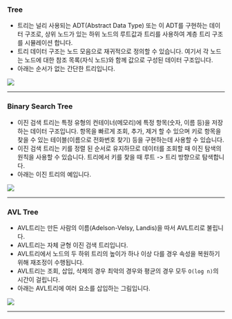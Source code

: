 ### Tree
- 트리는 널리 사용되는 ADT(Abstract Data Type) 또는 이 ADT를 구현하는 데이터 구조로, 상위 노드가 있는 하위 노드의 루트값과 트리를 사용하여 계층 트리 구조를 시뮬레이션 합니다.
- 트리 데이터 구조는 노드 모음으로 재귀적으로 정의할 수 있습니다. 여기서 각 노드는 노드에 대한 참조 목록(자식 노드)와 함께 값으로 구성된 데이터 구조입니다.
- 아래는 순서가 없는 간단한 트리입니다.

![](https://images.velog.io/images/yujo/post/287bb756-e07b-42c2-8c11-180ff7830ef5/tree.png)

___
### Binary Search Tree
- 이진 검색 트리는 특정 유형의 컨테이너(메모리)에 특정 항목(숫자, 이름 등)을 저장하는 데이터 구조입니다. 항목을 빠르게 조회, 추가, 제거 할 수 있으며 키로 항목을 찾을 수 있는 테이블(이름으로 전화번호 찾기) 등을 구현하는데 사용할 수 있습니다.
- 이진 검색 트리는 키를 정렬 된 순서로 유지하므로 데이터를 조회할 때 이진 탐색의 원칙을 사용할 수 있습니다. 트리에서 키를 찾을 때 루트 -> 트리 방향으로 탐색합니다.
- 아래는 이진 트리의 예입니다.

![](https://images.velog.io/images/yujo/post/73b80af5-edc4-474c-a57c-f7a7cdc59e82/binaryTree.png)

___
### AVL Tree
- AVL트리는 만든 사람의 이름(Adelson-Velsy, Landis)을 따서 AVL트리로 불립니다.
- AVL트리는 자체 균형 이진 검색 트리입니다.
- AVL트리에서 노드의 두 하위 트리의 높이가 하나 이상 다를 경우 속성을 복원하기 위해 재조정이 수행됩니다.
- AVL트리는 조회, 삽입, 삭제의 경우 최악의 경우와 평균의 경우 모두 ```O(log n)```의 시간이 걸립니다.
- 아래는 AVL트리에 여러 요소를 삽입하는 그림입니다.

![](https://images.velog.io/images/yujo/post/8eda1eac-5b01-45c1-bd97-f1b08dfd7e4d/avltree.gif)

___

